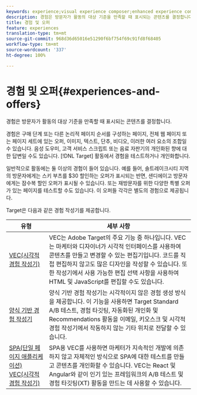 ```yaml
---
keywords: experience;visual experience composer;enhanced experience composer;form based experience composer;form composer;visual composer;experience composer;mixed content;iframe;iframe busting;bust iframe;x-frame-options;x frame options;cross origin;cross origin issues;authentication workflow
description: 경험은 방문자가 활동의 대상 기준을 만족할 때 표시되는 콘텐츠를 결정합니다.
title: 경험 및 오퍼
feature: experiences
translation-type: tm+mt
source-git-commit: 968d36d65016e51290f6bf754f69c91fd8f68405
workflow-type: tm+mt
source-wordcount: '337'
ht-degree: 100%

---
```



# 경험 및 오퍼{#experiences-and-offers}

경험은 방문자가 활동의 대상 기준을 만족할 때 표시되는 콘텐츠를 결정합니다.

경험은 구매 단계 또는 다른 논리적 페이지 순서를 구성하는 페이지, 전체 웹 페이지 또는 페이지 세트에 있는 오퍼, 이미지, 텍스트, 단추, 비디오, 이러한 여러 요소의 조합일 수 있습니다. 음성 도우미, 고객 서비스 스크립트 또는 음료 자판기의 개인화된 향에 대한 답변일 수도 있습니다. [!DNL Target] 활동에서 경험을 테스트하거나 개인화합니다.

일반적으로 활동에는 둘 이상의 경험이 들어 있습니다. 예를 들어, 솔트레이크시티 지역의 방문자에게는 스키 부츠를 $30 할인하는 오퍼가 표시되는 반면, 샌디에이고 방문자에게는 잠수복 할인 오퍼가 표시될 수 있습니다. 또는 재방문자를 위한 다양한 특별 오퍼가 있는 페이지를 테스트할 수도 있습니다. 이 오퍼들 각각은 별도의 경험으로 제공됩니다.

Target은 다음과 같은 경험 작성기를 제공합니다.

| 유형 | 세부 사항 |
| --- | --- |
| [VEC(시각적 경험 작성기)](/help/c-experiences/c-visual-experience-composer/visual-experience-composer.md#concept_CF63320EB8924B2F9BDA3C72256DCE50) | VEC는 Adobe Target의 주요 기능 중 하나입니다. VEC는 마케터와 디자이너가 시각적 인터페이스를 사용하여 콘텐츠를 만들고 변경할 수 있는 편집기입니다. 코드를 직접 편집하지 않고도 많은 디자인을 작성할 수 있습니다. 또한 작성기에서 사용 가능한 편집 선택 사항을 사용하여 HTML 및 JavaScript를 편집할 수도 있습니다. |
| [양식 기반 경험 작성기](/help/c-experiences/form-experience-composer.md#task_FAC842A6535045B68B4C1AD3E657E56E) | 양식 기반 경험 작성기는 시각적이지 않은 경험 생성 방식을 제공합니다. 이 기능을 사용하면 Target Standard A/B 테스트, 경험 타깃팅, 자동화된 개인화 및 Recommendations 활동을 이메일, 키오스크 및 시각적 경험 작성기에서 작동하지 않는 기타 위치로 전달할 수 있습니다. |
| [SPA(단일 페이지 애플리케이션) VEC(시각적 경험 작성기)](/help/c-experiences/spa-visual-experience-composer.md) | SPA용 VEC를 사용하면 마케터가 지속적인 개발에 의존하지 않고 자체적인 방식으로 SPA에 대한 테스트를 만들고 콘텐츠를 개인화할 수 있습니다. VEC는 React 및 Angular와 같이 인기 있는 프레임워크의 A/B 테스트 및 경험 타깃팅(XT) 활동을 만드는 데 사용할 수 있습니다. |
